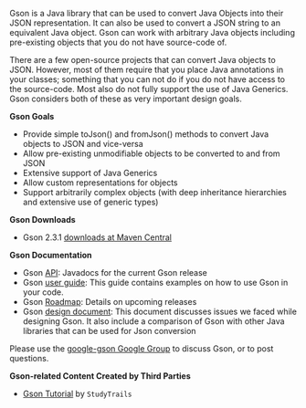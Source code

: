 Gson is a Java library that can be used to convert Java Objects into their JSON representation. It can also be used to convert a JSON string to an equivalent Java object.
Gson can work with arbitrary Java objects including pre-existing objects that you do not have source-code of.



There are a few open-source projects that can convert Java objects to JSON. However, most of them require that you place Java annotations in your classes; something that you can not do if you do not have access to the source-code. Most also do not fully support the use of Java Generics. Gson considers both of these as very important design goals.

**Gson Goals**
  * Provide simple toJson() and fromJson() methods to convert Java objects to JSON and vice-versa
  * Allow pre-existing unmodifiable objects to be converted to and from JSON
  * Extensive support of Java Generics
  * Allow custom representations for objects
  * Support arbitrarily complex objects (with deep inheritance hierarchies and extensive use of generic types)

**Gson Downloads**
  * Gson 2.3.1 [downloads at Maven Central](http://search.maven.org/#artifactdetails%7Ccom.google.code.gson%7Cgson%7C2.3.1%7Cjar)

**Gson Documentation**
  * Gson [API](http://google-gson.googlecode.com/svn/trunk/gson/docs/javadocs/index.html): Javadocs for the current Gson release
  * Gson [user guide](http://sites.google.com/site/gson/gson-user-guide): This guide contains examples on how to use Gson in your code.
  * Gson [Roadmap](https://sites.google.com/site/gson/gson-roadmap): Details on upcoming releases
  * Gson [design document](https://sites.google.com/site/gson/gson-design-document): This document discusses issues we faced while designing Gson. It also include a comparison of Gson with other Java libraries that can be used for Json conversion

Please use the [google-gson Google Group](http://groups.google.com/group/google-gson) to discuss Gson, or to post questions.

**Gson-related Content Created by Third Parties**
  * [Gson Tutorial](http://www.studytrails.com/java/json/java-google-json-introduction.jsp) by `StudyTrails`
